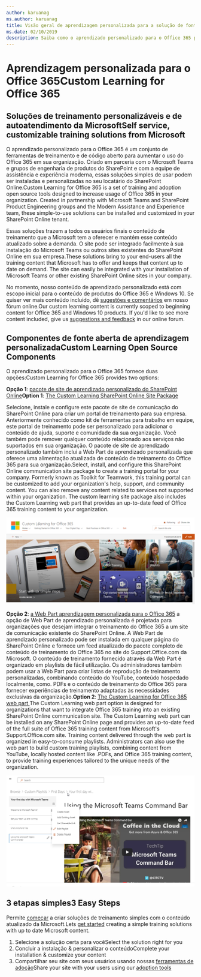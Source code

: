 ```yaml
---
author: karuanag
ms.author: karuanag
title: Visão geral de aprendizagem personalizada para a solução de fonte aberta do Office 365
ms.date: 02/10/2019
description: Saiba como o aprendizado personalizado para o Office 365 pode acelerar o uso e a adoção do Office 365 em sua organização. Nossas soluções incluem uma Web Part do SharePoint Online personalizada e um site de treinamento de comunicações do SharePoint Online moderno que é facilmente provisionado para o seu locatário do Office 365.
---
```


# <a name="custom-learning-for-office-365"></a><span data-ttu-id="8f0dd-104">Aprendizagem personalizada para o Office 365</span><span class="sxs-lookup"><span data-stu-id="8f0dd-104">Custom Learning for Office 365</span></span>

## <a name="self-service-customizable-training-solutions-from-microsoft"></a><span data-ttu-id="8f0dd-105">Soluções de treinamento personalizáveis e de autoatendimento da Microsoft</span><span class="sxs-lookup"><span data-stu-id="8f0dd-105">Self service, customizable training solutions from Microsoft</span></span>

<span data-ttu-id="8f0dd-p102">O aprendizado personalizado para o Office 365 é um conjunto de ferramentas de treinamento e de código aberto para aumentar o uso do Office 365 em sua organização. Criado em parceria com o Microsoft Teams e grupos de engenharia de produtos do SharePoint e com a equipe de assistência e experiência moderna, essas soluções simples de usar podem ser instaladas e personalizadas no seu locatário do SharePoint Online.</span><span class="sxs-lookup"><span data-stu-id="8f0dd-p102">Custom Learning for Office 365 is a set of training and adoption open source tools designed to increase usage of Office 365 in your organization. Created in partnership with Microsoft Teams and SharePoint Product Engineering groups and the Modern Assistance and Experience team, these simple-to-use solutions can be installed and customized in your SharePoint Online tenant.</span></span> 

<span data-ttu-id="8f0dd-p103">Essas soluções trazem a todos os usuários finais o conteúdo de treinamento que a Microsoft tem a oferecer e mantém esse conteúdo atualizado sobre a demanda.  O site pode ser integrado facilmente à sua instalação do Microsoft Teams ou outros sites existentes do SharePoint Online em sua empresa.</span><span class="sxs-lookup"><span data-stu-id="8f0dd-p103">These solutions bring to your end-users all the training content that Microsoft has to offer and keeps that content up to date on demand.  The site can easily be integrated with your installation of Microsoft Teams or other existing SharePoint Online sites in your company.</span></span>

<span data-ttu-id="8f0dd-p104">No momento, nosso conteúdo de aprendizado personalizado está com escopo inicial para o conteúdo de produtos do Office 365 e Windows 10.  Se quiser ver mais conteúdo incluído, dê [sugestões e comentários](feedback.md) em nosso fórum online.</span><span class="sxs-lookup"><span data-stu-id="8f0dd-p104">Our custom learning content is currently scoped to beginning content for Office 365 and Windows 10 products.  If you'd like to see more content included, give us [suggestions and feedback](feedback.md) in our online forum.</span></span>  

## <a name="custom-learning-open-source-components"></a><span data-ttu-id="8f0dd-112">Componentes de fonte aberta de aprendizagem personalizada</span><span class="sxs-lookup"><span data-stu-id="8f0dd-112">Custom Learning Open Source Components</span></span>

<span data-ttu-id="8f0dd-113">O aprendizado personalizado para o Office 365 fornece duas opções:</span><span class="sxs-lookup"><span data-stu-id="8f0dd-113">Custom Learning for Office 365 provides two options:</span></span> 

<span data-ttu-id="8f0dd-114">**Opção 1**: [pacote de site de aprendizado personalizado do SharePoint Online](installsitepackage.md)</span><span class="sxs-lookup"><span data-stu-id="8f0dd-114">**Option 1**: [The Custom Learning SharePoint Online Site Package](installsitepackage.md)</span></span>

<span data-ttu-id="8f0dd-p105">Selecione, instale e configure este pacote de site de comunicação do SharePoint Online para criar um portal de treinamento para sua empresa. Anteriormente conhecido como kit de ferramentas para trabalho em equipe, este portal de treinamento pode ser personalizado para adicionar o conteúdo de ajuda, suporte e comunidade da sua organização. Você também pode remover qualquer conteúdo relacionado aos serviços não suportados em sua organização. O pacote de site de aprendizado personalizado também inclui a Web Part de aprendizado personalizada que oferece uma alimentação atualizada de conteúdo de treinamento do Office 365 para sua organização.</span><span class="sxs-lookup"><span data-stu-id="8f0dd-p105">Select, install, and configure this SharePoint Online communication site package to create a training portal for your company. Formerly known as Toolkit for Teamwork, this training portal can be customized to add your organization's help, support, and community content. You can also remove any content related to services not supported within your organization. The custom learning site package also includes the Custom Learning web part that provides an up-to-date feed of Office 365 training content to your organization.</span></span> 

![Aprendizagem personalizada para a experiência de site do Office 365](media/clo365homepage.png)

<span data-ttu-id="8f0dd-p106">**Opção 2**: [a Web Part aprendizagem personalizada para o Office 365](installwebpart.md) a opção de Web Part de aprendizado personalizada é projetada para organizações que desejam integrar o treinamento do Office 365 a um site de comunicação existente do SharePoint Online. A Web Part de aprendizado personalizado pode ser instalada em qualquer página do SharePoint Online e fornece um feed atualizado do pacote completo de conteúdo de treinamento do Office 365 no site do Support.Office.com da Microsoft. O conteúdo de treinamento fornecido através da Web Part é organizado em playlists de fácil utilização. Os administradores também podem usar a Web Part para criar listas de reprodução de treinamento personalizadas, combinando conteúdo do YouTube, conteúdo hospedado localmente, como. PDFs e o conteúdo de treinamento do Office 365 para fornecer experiências de treinamento adaptadas às necessidades exclusivas da organização.</span><span class="sxs-lookup"><span data-stu-id="8f0dd-p106">**Option 2**: [The Custom Learning for Office 365 web part ](installwebpart.md) The Custom Learning web part option is designed for organizations that want to integrate Office 365 training into an existing SharePoint Online communication site. The Custom Learning web part can be installed on any SharePoint Online page and provides an up-to-date feed of the full suite of Office 365 training content from Microsoft's Support.Office.com site. Training content delivered through the web part is organized in easy-to-consume playlists. Administrators can also use the web part to build custom training playlists, combining content from YouTube, locally hosted content like .PDFs, and Office 365 training content, to provide training experiences tailored to the unique needs of the organization.</span></span>

![Aprendizagem personalizada para o Office 365 WebPart](media/clo365customplaylist.png)

## <a name="3-easy-steps"></a><span data-ttu-id="8f0dd-125">3 etapas simples</span><span class="sxs-lookup"><span data-stu-id="8f0dd-125">3 Easy Steps</span></span>

<span data-ttu-id="8f0dd-126">Permite [começar](prereqs.md) a criar soluções de treinamento simples com o conteúdo atualizado da Microsoft.</span><span class="sxs-lookup"><span data-stu-id="8f0dd-126">Lets [get started](prereqs.md) creating a simple training solutions with up to date Microsoft content.</span></span>

1. <span data-ttu-id="8f0dd-127">Selecione a solução certa para você</span><span class="sxs-lookup"><span data-stu-id="8f0dd-127">Select the solution right for you</span></span>
2. <span data-ttu-id="8f0dd-128">Concluir a instalação & personalizar o conteúdo</span><span class="sxs-lookup"><span data-stu-id="8f0dd-128">Complete your installation & customize your content</span></span>
3. <span data-ttu-id="8f0dd-129">Compartilhar seu site com seus usuários usando nossas [ferramentas de adoção](driveadoption.md)</span><span class="sxs-lookup"><span data-stu-id="8f0dd-129">Share your site with your users using our [adoption tools](driveadoption.md)</span></span>
